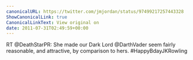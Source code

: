 ```yaml
---
canonicalURL: https://twitter.com/jmjordan/status/97499217257443328
ShowCanonicalLink: true
CanonicalLinkText: View original on
date: 2011-07-31T02:49:59+00:00
---
```

RT @DeathStarPR: She made our Dark Lord @DarthVader seem fairly reasonable, and attractive, by comparison to hers. #HappyBdayJKRowling